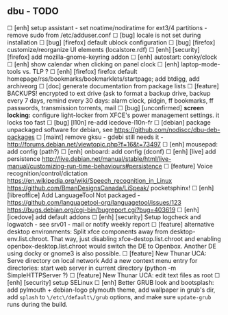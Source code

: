## dbu - TODO

  ☐ [enh] setup assistant
    - set noatime/nodiratime for ext3/4 partitions
	- remove sudo from /etc/adduser.conf
  ☐ [bug] locale is not set during installation
  ☐ [bug] [firefox] default ublock configuration
  ☐ [bug] [firefox] customize/reorganize UI elements (localstore.rdf)
  ☐ [enh] [security] [firefox] add mozilla-gnome-keyring addon
  ☐ [enh] autostart: conky/clock
  ☐ [enh] show calendar when clicking on panel clock
  ☐ [enh] laptop-mode-tools vs. TLP ?
  ☐ [enh] [firefox] firefox default homepage/rss/bookmarks/bookmarklets/startpage; add btdigg, add archiveorg
  ☐ [doc] generate documentation from package lists
  ☐ [feature] BACKUPS! encrypted to ext drive (ask to format a backup drive, backup every 7 days, remind every 30 days: alarm clock, pidgin, ff bookmarks, ff passwords, transmission torrents, mail
  ☐ [bug] [unconfirmed] **screen locking:** configure light-locker from XFCE's power management settings. it locks too fast
  ☐ [bug] [l10n] re-add icedove-l10n-fr
  ☐ [debian] package unpackaged software for debian, see https://github.com/nodiscc/dbu-deb-packages
  ☐ [maint] remove gksu - gdebi still needs it - http://forums.debian.net/viewtopic.php?f=16&t=73497
  ☐ [enh] mousepad: add config (path?)
  ☐ [enh] onboard: add config (dconf)
  ☐ [enh] [live] add persistence http://live.debian.net/manual/stable/html/live-manual/customizing-run-time-behaviours#persistence
  ☐ [feature] Voice recognition/control/dictation
    https://en.wikipedia.org/wiki/Speech_recognition_in_Linux
    https://github.com/BmanDesignsCanada/LiSpeak/
    pocketsphinx!
  ☐ [enh] [libreoffice] Add LanguageTool Not packaged - https://github.com/languagetool-org/languagetool/issues/123 https://bugs.debian.org/cgi-bin/bugreport.cgi?bug=403619
  ☐ [enh] [icedove] add default addons
  ☐ [enh] [security] Setup logcheck and logwatch - see srv01 - mail or notify weekly report
  ☐ [feature] alternative desktop environments: Split xfce components away from desktop-env.list.chroot. That way, just disabling xfce-destop.list.chroot and enabling openbox-desktop.list.chroot would switch the DE to Openbox. Another DE using docky or gnome3 is also possible.
  ☐ [feature] New Thunar UCA: Serve directory on local network Add a new context menu entry for directories: start web server in current directory (python -m SimpleHTTPServer ?)
  ☐ [feature] New Thunar UCA: edit text files as root
  ☐ [enh] [security] setup SELinux
  ☐ [enh] Better GRUB look and bootsplash: add pylmouth + debian-logo plymouth theme, add wallpaper in grub's dir, add `splash` to `\/etc\/default\/grub` options, and make sure `update-grub` runs during the build.

